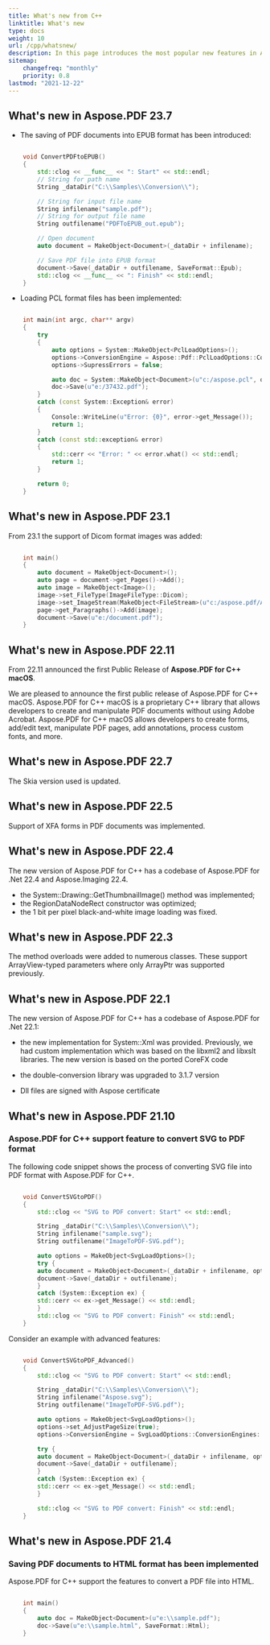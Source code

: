 ```yaml
---
title: What's new from C++
linktitle: What's new
type: docs
weight: 10
url: /cpp/whatsnew/
description: In this page introduces the most popular new features in Aspose.PDF for C++ that have been introduced in recent releases.
sitemap:
    changefreq: "monthly"
    priority: 0.8
lastmod: "2021-12-22"
---
```


## What's new in Aspose.PDF 23.7

- The saving of PDF documents into EPUB format has been introduced:

```cpp

    void ConvertPDFtoEPUB()
    {
        std::clog << __func__ << ": Start" << std::endl;
        // String for path name
        String _dataDir("C:\\Samples\\Conversion\\");

        // String for input file name
        String infilename("sample.pdf");
        // String for output file name
        String outfilename("PDFToEPUB_out.epub");

        // Open document
        auto document = MakeObject<Document>(_dataDir + infilename);

        // Save PDF file into EPUB format
        document->Save(_dataDir + outfilename, SaveFormat::Epub);
        std::clog << __func__ << ": Finish" << std::endl;
    }
```

- Loading PCL format files has been implemented:

```cpp

    int main(int argc, char** argv)
    {
        try
        {
            auto options = System::MakeObject<PclLoadOptions>();
            options->ConversionEngine = Aspose::Pdf::PclLoadOptions::ConversionEngines::NewEngine;
            options->SupressErrors = false;

            auto doc = System::MakeObject<Document>(u"c:/aspose.pcl", options);
            doc->Save(u"e:/37432.pdf");
        }
        catch (const System::Exception& error)
        {
            Console::WriteLine(u"Error: {0}", error->get_Message());
            return 1;
        }
        catch (const std::exception& error)
        {
            std::cerr << "Error: " << error.what() << std::endl;
            return 1;
        }

        return 0;
    }
```



## What's new in Aspose.PDF 23.1

From 23.1 the support of Dicom format images was added:

```cpp

    int main()
    {
        auto document = MakeObject<Document>();
        auto page = document->get_Pages()->Add();
        auto image = MakeObject<Image>();
        image->set_FileType(ImageFileType::Dicom);
        image->set_ImageStream(MakeObject<FileStream>(u"c:/aspose.pdf/Aspose.dcm", FileMode::Open, FileAccess::Read));
        page->get_Paragraphs()->Add(image);
        document->Save(u"e:/document.pdf");
    }
```

## What's new in Aspose.PDF 22.11

From 22.11 announced the first Public Release of **Aspose.PDF for C++ macOS**.

We are pleased to announce the first public release of Aspose.PDF for C++ macOS. Aspose.PDF for C++ macOS is a proprietary C++ library that allows developers to create and manipulate PDF documents without using Adobe Acrobat.
Aspose.PDF for C++ macOS allows developers to create forms, add/edit text, manipulate PDF pages, add annotations, process custom fonts, and more.

## What's new in Aspose.PDF 22.7

The Skia version used is updated.

## What's new in Aspose.PDF 22.5

Support of XFA forms in PDF documents was implemented.

## What's new in Aspose.PDF 22.4

The new version of Aspose.PDF for C++ has a codebase of Aspose.PDF for .Net 22.4 and Aspose.Imaging 22.4.

- the System::Drawing::GetThumbnailImage() method was implemented;
- the RegionDataNodeRect constructor was optimized;
- the 1 bit per pixel black-and-white image loading was fixed.

## What's new in Aspose.PDF 22.3

The method overloads were added to numerous classes. These support ArrayView-typed parameters where only ArrayPtr was supported previously.

## What's new in Aspose.PDF 22.1

The new version of Aspose.PDF for C++ has a codebase of Aspose.PDF for .Net 22.1:

- the new implementation for System::Xml was provided. Previously, we had custom implementation which was based on the libxml2 and libxslt libraries. The new version is based on the ported CoreFX code

- the double-conversion library was upgraded to 3.1.7 version

- Dll files are signed with Aspose certificate

## What's new in Aspose.PDF 21.10

### Aspose.PDF for C++ support feature to convert SVG to PDF format

The following code snippet shows the process of converting SVG file into PDF format with Aspose.PDF for C++.

```cpp

    void ConvertSVGtoPDF()
    {
        std::clog << "SVG to PDF convert: Start" << std::endl;

        String _dataDir("C:\\Samples\\Conversion\\");
        String infilename("sample.svg");
        String outfilename("ImageToPDF-SVG.pdf");

        auto options = MakeObject<SvgLoadOptions>();
        try {
        auto document = MakeObject<Document>(_dataDir + infilename, options);
        document->Save(_dataDir + outfilename);
        }
        catch (System::Exception ex) {
        std::cerr << ex->get_Message() << std::endl;
        }
        std::clog << "SVG to PDF convert: Finish" << std::endl;
    }
```

Сonsider an example with advanced features:

```cpp

    void ConvertSVGtoPDF_Advanced()
    {
        std::clog << "SVG to PDF convert: Start" << std::endl;

        String _dataDir("C:\\Samples\\Conversion\\");
        String infilename("Aspose.svg");
        String outfilename("ImageToPDF-SVG.pdf");

        auto options = MakeObject<SvgLoadOptions>();
        options->set_AdjustPageSize(true);
        options->ConversionEngine = SvgLoadOptions::ConversionEngines::NewEngine;

        try {
        auto document = MakeObject<Document>(_dataDir + infilename, options);
        document->Save(_dataDir + outfilename);
        }
        catch (System::Exception ex) {
        std::cerr << ex->get_Message() << std::endl;
        }

        std::clog << "SVG to PDF convert: Finish" << std::endl;
    }
```

## What's new in Aspose.PDF 21.4

### Saving PDF documents to HTML format has been implemented

Aspose.PDF for C++ support the features to convert a PDF file into HTML.

```cpp

    int main()
    {
        auto doc = MakeObject<Document>(u"e:\\sample.pdf");
        doc->Save(u"e:\\sample.html", SaveFormat::Html);
    }
```
